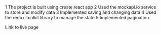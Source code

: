 1 The project is built using create react app
2 Used the mockapi.io service to store and modify data
3 Implemented saving and changing data
4 Used the redux-toolkit library to manage the state
5 Implemented pagination

Link to live page
